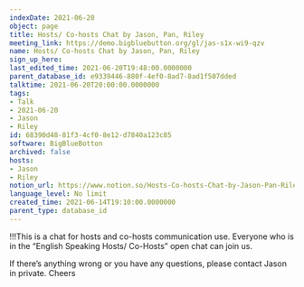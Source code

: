 ```yaml
---
indexDate: 2021-06-20
object: page
title: Hosts/ Co-hosts Chat by Jason, Pan, Riley
meeting_link: https://demo.bigbluebutton.org/gl/jas-s1x-wi9-qzv
name: Hosts/ Co-hosts Chat by Jason, Pan, Riley
sign_up_here: 
last_edited_time: 2021-06-20T19:48:00.0000000
parent_database_id: e9339446-880f-4ef0-8ad7-8ad1f507dded
talktime: 2021-06-20T20:00:00.0000000
tags:
- Talk
- 2021-06-20
- Jason
- Riley
id: 68390d48-81f3-4cf0-8e12-d7840a123c85
software: BigBlueBotton
archived: false
hosts:
- Jason
- Riley
notion_url: https://www.notion.so/Hosts-Co-hosts-Chat-by-Jason-Pan-Riley-68390d4881f34cf08e12d7840a123c85
language_level: No limit
created_time: 2021-06-14T19:10:00.0000000
parent_type: database_id
---
```


!!!This is a chat for hosts and co-hosts communication use. Everyone who is in the “English Speaking Hosts/ Co-Hosts” open chat can join us.

If there’s anything wrong or you have any questions, please contact Jason in private. Cheers

